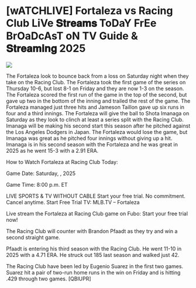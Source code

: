 #  [wATCHLIVE] Fortaleza vs Racing Club LiVe 𝐒𝐭𝐫𝐞𝐚𝐦𝐬 ToDaY FrEe BrOaDcAsT oN TV Guide & 𝐒𝐭𝐫𝐞𝐚𝐦𝐢𝐧𝐠  2025  
  
  
[![](https://i.imgur.com/qSNzIqt.png)](https://movie.rssnews.media/VQdacBRNo.php)  
  
The Fortaleza look to bounce back from a loss on Saturday night when they take on the Racing Club. The Fortaleza took the first game of the series on Thursday 10-6, but lost 8-1 on Friday and they are now 1-3 on the season. The Fortaleza scored the first run of the game in the top of the second, but gave up two in the bottom of the inning and trailed the rest of the game. The Fortaleza managed just three hits and Jameson Taillon gave up six runs in four and a third innings. The Fortaleza will give the ball to Shota Imanaga on Saturday as they look to clinch at least a series split with the Racing Club. Imanaga will be making his second start this season after he pitched against the Los Angeles Dodgers in Japan. The Fortaleza would lose the game, but Imanaga was great as he pitched four innings without giving up a hit. Imanaga is in his second season with the Fortaleza and he was great in 2025 as he went 15-3 with a 2.91 ERA.

How to Watch Fortaleza at Racing Club Today:

Game Date: Saturday, , 2025

Game Time: 8:00 p.m. ET

LIVE SPORTS & TV WITHOUT CABLE
Start your free trial. No commitment. Cancel anytime.
Start Free Trial
TV: MLB.TV – Fortaleza

Live stream the Fortaleza at Racing Club game on Fubo: Start your free trial now!

The Racing Club will counter with Brandon Pfaadt as they try and win a second straight game.

Pfaadt is entering his third season with the Racing Club. He went 11-10 in 2025 with a 4.71 ERA. He struck out 185 last season and walked just 42.

The Racing Club have been led by Eugenio Suarez in the first two games. Suarez hit a pair of two-run home runs in the win on Friday and is hitting .429 through two games. [QBlUPR]